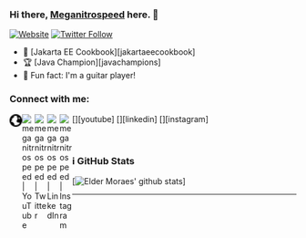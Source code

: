 ### Hi there, [Meganitrospeed][website] here. 👋

[![Website](https://img.shields.io/website?label=meganitrospeed.com&style=for-the-badge&url=https%3A%2F%2Foverclockhost.net)][website]
[![Twitter Follow](https://img.shields.io/twitter/follow/elderjava?color=1DA1F2&logo=twitter&style=for-the-badge)](https://twitter.com/intent/follow?original_referer=https%3A%2F%2Fgithub.com%2Feldermoraes&screen_name=elderjava)

- 📖  [Jakarta EE Cookbook][jakartaeecookbook]
- 🏆  [Java Champion][javachampions]
- 🎸 Fun fact: I'm a guitar player!

### Connect with me:

[<img align="left" alt="meganitrospeed" width="22px" src="https://raw.githubusercontent.com/iconic/open-iconic/master/svg/globe.svg" />][website]
[<img align="left" alt="meganitrospeed | YouTube" width="22px" src="https://cdn.jsdelivr.net/npm/simple-icons@v3/icons/youtube.svg" />][youtube]
[<img align="left" alt="meganitrospeed | Twitter" width="22px" src="https://cdn.jsdelivr.net/npm/simple-icons@v3/icons/twitter.svg" />][twitter]
[<img align="left" alt="meganitrospeed | LinkedIn" width="22px" src="https://cdn.jsdelivr.net/npm/simple-icons@v3/icons/linkedin.svg" />][linkedin]
[<img align="left" alt="meganitrospeed | Instagram" width="22px" src="https://cdn.jsdelivr.net/npm/simple-icons@v3/icons/instagram.svg" />][instagram]

<br />


### ℹ️ GitHub Stats

[![Elder Moraes' github stats](https://github-readme-stats.vercel.app/api?username=meganitrospeed)]

---

[website]: https://meganitrospeed.com
[twitter]: https://twitter.com/Meganitrospeed
